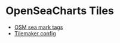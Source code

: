 # OpenSeaCharts Tiles

- [OSM sea mark tags](https://wiki.openstreetmap.org/wiki/Seamarks/Seamark_Objects)
- [Tilemaker config](https://github.com/systemed/tilemaker/blob/master/docs/CONFIGURATION.md)